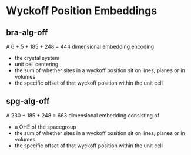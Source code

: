 # Wyckoff Position Embeddings

## bra-alg-off

A 6 + 5 + 185 + 248 = 444 dimensional embedding encoding

- the crystal system
- unit cell centering
- the sum of whether sites in a wyckoff position sit on lines, planes or in volumes
- the specific offset of that wyckoff position within the unit cell

## spg-alg-off

A 230 + 185 + 248 = 663 dimensional embedding consisting of

- a OHE of the spacegroup
- the sum of whether sites in a wyckoff position sit on lines, planes or in volumes
- the specific offset of that wyckoff position within the unit cell
